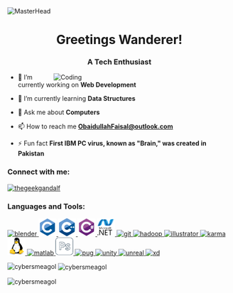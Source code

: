 <!--[![MasterHead](https://giffiles.alphacoders.com/209/209343.gif) -->
<img src="https://giffiles.alphacoders.com/209/209343.gif" alt="MasterHead" style="width:100%; height:150px; object-fit:cover;">




<h1 align="center">Greetings Wanderer!</h1>
<h3 align="center">A Tech Enthusiast</h3>
<img align="right" alt="Coding" width="400" src="https://lh4.googleusercontent.com/proxy/MY65-Z_RzgLJV3fF3TODK3BCQ2M2R9fClWBab67gOTzySa7w-sRfruWsincaVdS1Ep_PfB080KfmVWbZC5mMMoljhA__gVJTIWP4Ev0DhcU_Iyh4bBQOvb-EE6ss_fKcbYJsfFDywrPubl-bz3bhi1sbFKf0">

<!--<p align="left"> <img src="https://komarev.com/ghpvc/?username=MObaidullahFsl&label=Profile%20views&color=0e75b6&style=flat" alt="cybersmeagol" /> </p>

<p align="left"> <a href="https://github.com/ryo-ma/github-profile-trophy"><img src="https://github-profile-trophy.vercel.app/?username=MObaidullahFsl" alt="cybersmeagol" /></a> </p>-->
<!--https://youtube.com/playlist?list=PLLTznNgAoA2g5bcyGCP5_faXP5n2HIppf&feature=shared-->

- 🌱 I’m currently working on **Web Development**

- 🌱 I’m currently learning **Data Structures**

- 💬 Ask me about **Computers**

- 📫 How to reach me **ObaidullahFaisal@outlook.com**

- ⚡ Fun fact **First IBM PC virus, known as "Brain," was created in Pakistan**

<h3 align="left">Connect with me:</h3>
<p align="left">
<a href="https://www.leetcode.com/thegeekgandalf" target="blank"><img align="center" src="https://raw.githubusercontent.com/rahuldkjain/github-profile-readme-generator/master/src/images/icons/Social/leet-code.svg" alt="thegeekgandalf" height="30" width="40" /></a>
</p>

<h3 align="left">Languages and Tools:</h3>
<a href="https://www.blender.org/" target="_blank" rel="noreferrer"> <img src="https://download.blender.org/branding/community/blender_community_badge_white.svg" alt="blender" width="40" height="40"/> </a> <a href="https://www.cprogramming.com/" target="_blank" rel="noreferrer"> <img src="https://raw.githubusercontent.com/devicons/devicon/master/icons/c/c-original.svg" alt="c" width="40" height="40"/> </a> <a href="https://www.w3schools.com/cpp/" target="_blank" rel="noreferrer"> <img src="https://raw.githubusercontent.com/devicons/devicon/master/icons/cplusplus/cplusplus-original.svg" alt="cplusplus" width="40" height="40"/> </a> <a href="https://www.w3schools.com/cs/" target="_blank" rel="noreferrer"> <img src="https://raw.githubusercontent.com/devicons/devicon/master/icons/csharp/csharp-original.svg" alt="csharp" width="40" height="40"/> </a> <a href="https://dotnet.microsoft.com/" target="_blank" rel="noreferrer"> <img src="https://raw.githubusercontent.com/devicons/devicon/master/icons/dot-net/dot-net-original-wordmark.svg" alt="dotnet" width="40" height="40"/> </a> <a href="https://git-scm.com/" target="_blank" rel="noreferrer"> <img src="https://www.vectorlogo.zone/logos/git-scm/git-scm-icon.svg" alt="git" width="40" height="40"/> </a> <a href="https://hadoop.apache.org/" target="_blank" rel="noreferrer"> <img src="https://www.vectorlogo.zone/logos/apache_hadoop/apache_hadoop-icon.svg" alt="hadoop" width="40" height="40"/> </a> <a href="https://www.adobe.com/in/products/illustrator.html" target="_blank" rel="noreferrer"> <img src="https://www.vectorlogo.zone/logos/adobe_illustrator/adobe_illustrator-icon.svg" alt="illustrator" width="40" height="40"/> </a> <a href="https://karma-runner.github.io/latest/index.html" target="_blank" rel="noreferrer"> <img src="https://raw.githubusercontent.com/detain/svg-logos/780f25886640cef088af994181646db2f6b1a3f8/svg/karma.svg" alt="karma" width="40" height="40"/> </a> <a href="https://www.linux.org/" target="_blank" rel="noreferrer"> <img src="https://raw.githubusercontent.com/devicons/devicon/master/icons/linux/linux-original.svg" alt="linux" width="40" height="40"/> </a> <a href="https://www.mathworks.com/" target="_blank" rel="noreferrer"> <img src="https://upload.wikimedia.org/wikipedia/commons/2/21/Matlab_Logo.png" alt="matlab" width="40" height="40"/> </a> <a href="https://www.mysql.com/" target="_blank" src="https://raw.githubusercontent.com/devicons/devicon/2ae2a900d2f041da66e950e4d48052658d850630/icons/pandas/pandas-original.svg" alt="pandas" width="40" height="40"/> </a> <a href="https://www.photoshop.com/en" target="_blank" rel="noreferrer"> <img src="https://raw.githubusercontent.com/devicons/devicon/master/icons/photoshop/photoshop-line.svg" alt="photoshop" width="40" height="40"/> </a> <a href="https://pugjs.org" target="_blank" rel="noreferrer"> <img src="https://cdn.worldvectorlogo.com/logos/pug.svg" alt="pug" width="40" height="40"/> </a> <a href="https://unity.com/" target="_blank" rel="noreferrer"> <img src="https://www.vectorlogo.zone/logos/unity3d/unity3d-icon.svg" alt="unity" width="40" height="40"/> </a> <a href="https://unrealengine.com/" target="_blank" rel="noreferrer"> <img src="https://raw.githubusercontent.com/kenangundogan/fontisto/036b7eca71aab1bef8e6a0518f7329f13ed62f6b/icons/svg/brand/unreal-engine.svg" alt="unreal" width="40" height="40"/> </a> <a href="https://www.adobe.com/products/xd.html" target="_blank" rel="noreferrer"> <img src="https://cdn.worldvectorlogo.com/logos/adobe-xd.svg" alt="xd" width="40" height="40"/> </a> </p>

<p><img align="left" src="https://github-readme-stats.vercel.app/api/top-langs?username=MObaidullahFsl&show_icons=true&locale=en&layout=compact" alt="cybersmeagol" /></p>

<p>&nbsp;<img align="center" src="https://github-readme-stats.vercel.app/api?username=MObaidullahFsl&show_icons=true&locale=en" alt="cybersmeagol" /></p>

<p><img align="center" src="https://github-readme-streak-stats.herokuapp.com/?user=MObaidullahFsl&" alt="cybersmeagol" /></p>
